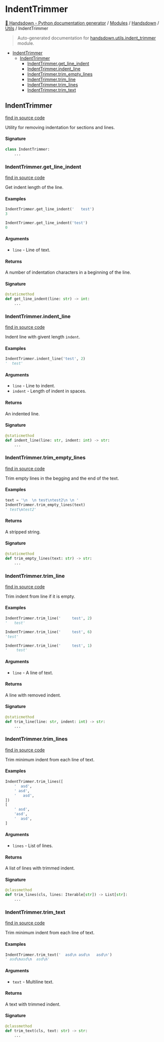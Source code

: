 # IndentTrimmer

[🙌 Handsdown - Python documentation generator](../../README.md#-handsdown---python-documentation-generator) /
[Modules](../../MODULES.md#modules) /
[Handsdown](../index.md#handsdown) /
[Utils](index.md#utils) /
IndentTrimmer

> Auto-generated documentation for [handsdown.utils.indent_trimmer](https://github.com/vemel/handsdown/blob/main/handsdown/utils/indent_trimmer.py) module.

- [IndentTrimmer](#indenttrimmer)
  - [IndentTrimmer](#indenttrimmer-1)
    - [IndentTrimmer.get_line_indent](#indenttrimmerget_line_indent)
    - [IndentTrimmer.indent_line](#indenttrimmerindent_line)
    - [IndentTrimmer.trim_empty_lines](#indenttrimmertrim_empty_lines)
    - [IndentTrimmer.trim_line](#indenttrimmertrim_line)
    - [IndentTrimmer.trim_lines](#indenttrimmertrim_lines)
    - [IndentTrimmer.trim_text](#indenttrimmertrim_text)

## IndentTrimmer

[find in source code](https://github.com/vemel/handsdown/blob/main/handsdown/utils/indent_trimmer.py#L10)

Utility for removing indentation for sections and lines.

#### Signature

```python
class IndentTrimmer:
    ...
```

### IndentTrimmer.get_line_indent

[find in source code](https://github.com/vemel/handsdown/blob/main/handsdown/utils/indent_trimmer.py#L119)

Get indent length of the line.

#### Examples

```python
IndentTrimmer.get_line_indent('   test')
3

IndentTrimmer.get_line_indent('test')
0
```

#### Arguments

- `line` - Line of text.

#### Returns

A number of indentation characters in a beginning of the line.

#### Signature

```python
@staticmethod
def get_line_indent(line: str) -> int:
    ...
```

### IndentTrimmer.indent_line

[find in source code](https://github.com/vemel/handsdown/blob/main/handsdown/utils/indent_trimmer.py#L140)

Indent line with givent length `indent`.

#### Examples

```python
IndentTrimmer.indent_line('test', 2)
'  test'
```

#### Arguments

- `line` - Line to indent.
- `indent` - Length of indent in spaces.

#### Returns

An indented line.

#### Signature

```python
@staticmethod
def indent_line(line: str, indent: int) -> str:
    ...
```

### IndentTrimmer.trim_empty_lines

[find in source code](https://github.com/vemel/handsdown/blob/main/handsdown/utils/indent_trimmer.py#L15)

Trim empty lines in the begging and the end of the text.

#### Examples

```python
text = '\n  \n test\ntest2\n \n '
IndentTrimmer.trim_empty_lines(text)
' test\ntest2'
```

#### Returns

A stripped string.

#### Signature

```python
@staticmethod
def trim_empty_lines(text: str) -> str:
    ...
```

### IndentTrimmer.trim_line

[find in source code](https://github.com/vemel/handsdown/blob/main/handsdown/utils/indent_trimmer.py#L92)

Trim indent from line if it is empty.

#### Examples

```python
IndentTrimmer.trim_line('     test', 2)
'   test'

IndentTrimmer.trim_line('     test', 6)
'test'

IndentTrimmer.trim_line('     test', 1)
'    test'
```

#### Arguments

- `line` - A line of text.

#### Returns

A line with removed indent.

#### Signature

```python
@staticmethod
def trim_line(line: str, indent: int) -> str:
    ...
```

### IndentTrimmer.trim_lines

[find in source code](https://github.com/vemel/handsdown/blob/main/handsdown/utils/indent_trimmer.py#L57)

Trim minimum indent from each line of text.

#### Examples

```python
IndentTrimmer.trim_lines([
    '  asd',
    ' asd',
    '   asd',
])
[
    ' asd',
    'asd',
    '  asd',
]
```

#### Arguments

- `lines` - List of lines.

#### Returns

A list of lines with trimmed indent.

#### Signature

```python
@classmethod
def trim_lines(cls, lines: Iterable[str]) -> List[str]:
    ...
```

### IndentTrimmer.trim_text

[find in source code](https://github.com/vemel/handsdown/blob/main/handsdown/utils/indent_trimmer.py#L37)

Trim minimum indent from each line of text.

#### Examples

```python
IndentTrimmer.trim_text('  asd\n asd\n   asd\n')
' asd\nasd\n  asd\n'
```

#### Arguments

- `text` - Multiline text.

#### Returns

A text with trimmed indent.

#### Signature

```python
@classmethod
def trim_text(cls, text: str) -> str:
    ...
```



